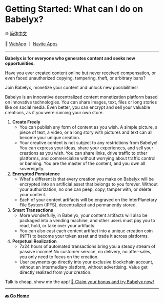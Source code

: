 # Getting Started: What can I do on Babelyx?

🌐 [简体中文](./_zhcn.md)

<!-- 🌎 to be added -->

🚀 [WebApp](https://u.babelyx.com) ｜ [Navite Apps](https://links.babelyx.com)

---

**Babelyx is for everyone who generates content and seeks new opportunities.**

Have you ever created content online but never received compensation, or even faced unauthorized copying, tampering, theft, or arbitrary bans?

Join Babelyx, monetize your content and unlock new possibilities!

Babelyx is an innovative decentralized content monetization platform based on innovative technologies. You can share images, text, files or long stories like on social media. Even better, you can encrypt and sell your valuable creations, as if you were running your own store.

1. **Create Freely**
   - You can publish any form of content as you wish. A simple picture, a piece of text, a video, or a long story with pictures and text can all become your unique creation.
   - Your creative content is not subject to any restrictions from Babelyx! You can express your ideas, share your experiences, and sell your creations as you wish. You can share links, drive traffic to other platforms, and commercialize without worrying about traffic control or banning. You are the master of the content, and you own all sovereignty.
2. **Encrypted Persistence**
   - What's different is that every creation you make on Babelyx will be encrypted into an artificial asset that belongs to you forever. Without your authorization, no one can peep, copy, tamper with, or delete your content.
   - Each of your content artifacts will be engraved on the InterPlanetary File System (IPFS), decentralized and permanently stored.
3. **Smart Transactions**
   - More wonderfully, in Babelyx, your content artifacts will also be packaged into a vending machine, and other users must pay you to read, hold, or take over your artifacts.
   - You can also cast each content artifact into a unique creation coin (NFT) to become your token asset and trade it across platforms.
4. **Perpetual Realization**
   - 7x24 hours of automated transactions bring you a steady stream of passive income! No customer service, no delivery, no after-sales, you only need to focus on the creation.
   - User payments go directly into your exclusive blockchain account, without an intermediary platform, without advertising. Value get directly realized from your creation.

Talk is cheap, show me the app! [🎁 Claim your bonus and try Babelyx now!](https://u.babelyx.com)

---

[**🔙️ Go Home**](../../_enus.md)
